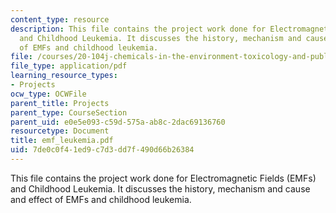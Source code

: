 ```yaml
---
content_type: resource
description: This file contains the project work done for Electromagnetic Fields (EMFs)
  and Childhood Leukemia. It discusses the history, mechanism and cause and effect
  of EMFs and childhood leukemia.
file: /courses/20-104j-chemicals-in-the-environment-toxicology-and-public-health-be-104j-spring-2005/7de0c0f41ed9c7d3dd7f490d66b26384_emf_leukemia.pdf
file_type: application/pdf
learning_resource_types:
- Projects
ocw_type: OCWFile
parent_title: Projects
parent_type: CourseSection
parent_uid: e0e5e093-c59d-575a-ab8c-2dac69136760
resourcetype: Document
title: emf_leukemia.pdf
uid: 7de0c0f4-1ed9-c7d3-dd7f-490d66b26384
---
```

This file contains the project work done for Electromagnetic Fields (EMFs) and Childhood Leukemia. It discusses the history, mechanism and cause and effect of EMFs and childhood leukemia.


